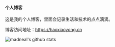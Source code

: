 #### 个人博客
这是我的个人博客，里面会记录生活和技术的点点滴滴。

博客访问地址：https://haoxiaoyong.cn

![madneal's github stats](https://github-readme-stats.vercel.app/api?username=haoxiaoyong1014&show_icons=true&theme=dracula)
<!--
**haoxiaoyong1014/haoxiaoyong1014** is a ✨ _special_ ✨ repository because its `README.md` (this file) appears on your GitHub profile.

Here are some ideas to get you started:

- 🔭 I’m currently working on ...
- 🌱 I’m currently learning ...
- 👯 I’m looking to collaborate on ...
- 🤔 I’m looking for help with ...
- 💬 Ask me about ...
- 📫 How to reach me: ...
- 😄 Pronouns: ...
- ⚡ Fun fact: ...
-->
